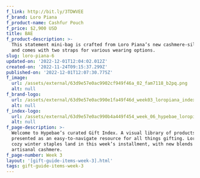 ```yaml
---
f_link: http://bit.ly/3TDWVEE
f_brand: Loro Piana
f_product-name: Cashfur Pouch
f_price: $2,900 USD
title: BAE
f_product-description: >-
  This statement mini-bag is crafted from Loro Piana’s new cashmere-silk fabric
  and comes with two straps for various wearing options.
slug: loro-piana-6
updated-on: '2022-12-01T12:04:02.012Z'
created-on: '2022-11-24T09:15:37.299Z'
published-on: '2022-12-01T12:07:30.775Z'
f_image:
  url: /assets/external/63d9e57e0ac9902cf949f46a_02_fam7118_b2pq.png
  alt: null
f_brand-logo:
  url: /assets/external/63d9e57e0ac990e1fa49f46d_week03_loropiana_indexlogo.png
  alt: null
f_index-logo:
  url: /assets/external/63d9e57e0ac990b4a449f454_week_06_hypebae_loropiana_logo.svg
  alt: null
f_page-description: >-
  Welcome to Hypebae’s curated Gift Index. A visual library of products is
  presented as an easy-to-navigate resource for all things gifting. Loro Piana’s
  cozy winter staples land in this week’s installment, with new blends of its
  artisanal cashmere.
f_page-number: Week 3
layout: '[gift-guide-items-week-3].html'
tags: gift-guide-items-week-3
---
```



